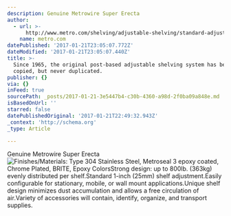 ```yaml
---
description: Genuine Metrowire Super Erecta
author:
  - url: >-
      http://www.metro.com/shelving/adjustable-shelving/standard-adjustment/super-erecta-shelving
    name: metro.com
datePublished: '2017-01-21T23:05:07.772Z'
dateModified: '2017-01-21T23:05:07.440Z'
title: >-
  Since 1965, the original post-based adjustable shelving system has been
  copied, but never duplicated. 
publisher: {}
via: {}
inFeed: true
sourcePath: _posts/2017-01-21-3e5447b4-c30b-4360-a98d-2f0ba09a848e.md
isBasedOnUrl: ''
starred: false
datePublishedOriginal: '2017-01-21T22:49:32.943Z'
_context: 'http://schema.org'
_type: Article

---
```

Genuine Metrowire Super Erecta
![Finishes/Materials: Type 304 Stainless Steel, Metroseal 3 epoxy coated, Chrome Plated, BRITE, Epoxy ColorsStrong design: up to 800lb. (363kg) evenly distributed per shelf.Standard 1-inch (25mm) shelf adjustment.Easily configurable for stationary, mobile, or wall mount applications.Unique shelf design minimizes dust accumulation and allows a free circulation of air.Variety of accessories will contain, identify, organize, and transport supplies.](https://the-grid-user-content.s3-us-west-2.amazonaws.com/f7fc91f8-bdf3-4479-8f8d-8abaab4f97af.jpg)